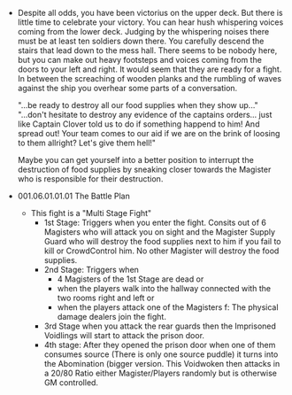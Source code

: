 - Despite all odds, you have been victorius on the upper deck. But there is little time to celebrate your victory. You can hear hush whispering voices coming from the lower deck. Judging by the whispering noises there must be at least ten soldiers down there. You carefully descend the stairs that lead down to the mess hall. There seems to be nobody here, but you can make out heavy footsteps and voices coming from the doors to your left and right. It would seem that they are ready for a fight. In between the screaching of wooden planks and the rumbling of waves against the ship you overhear some parts of a conversation.
  
  "...be ready to destroy all our food supplies when they show up..."
  "...don't hesitate to destroy any evidence of the captains orders... just like Captain Clover told us to do if something happend to him! And spread out! Your team comes to our aid if we are on the brink of loosing to them allright? Let's give them hell!"
  
  Maybe you can get yourself into a better position to interrupt the destruction of food supplies by sneaking closer towards the Magister who is responsible for their destruction.
- 001.06.01.01.01 The Battle Plan
	- This fight is a "Multi Stage Fight"
		- 1st Stage: Triggers when you enter the fight. Consits out of 6 Magisters who will attack you on sight and the Magister Supply Guard who will destroy the food supplies next to him if you fail to kill or CrowdControl him. No other Magister will destroy the food supplies.
		- 2nd Stage: Triggers when
			- 4 Magisters of the 1st Stage are dead or
			- when the players walk into the hallway connected with the two rooms right and left or
			- when the players attack one of the Magisters f: The physical damage dealers join the fight.
		- 3rd Stage when you attack the rear guards then the Imprisoned Voidlings will start to attack the prison door.
		- 4th stage: After they opened the prison door when one of them consumes source (There is only one source puddle) it turns into the Abomination (bigger version. This Voidwoken then attacks in a 20/80 Ratio either Magister/Players randomly but is otherwise GM controlled.